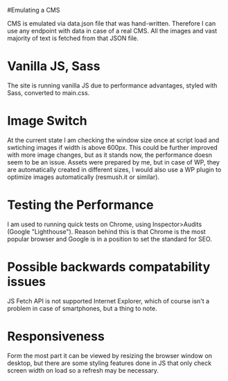 #Emulating a CMS

CMS is emulated via data.json file that was hand-written.
Therefore I can use any endpoint with data in case of a real CMS.
All the images and vast majority of text is fetched from that JSON file.

# Vanilla JS, Sass

The site is running vanilla JS due to performance advantages, styled with Sass, converted to main.css.

# Image Switch

At the current state I am checking the window size once at script load and swtiching images if width is above 600px. This could be further improved with more image changes, but as it stands now, the performance doesn seem to be an issue. Assets were prepared by me, but in case of WP, they are automatically created in different sizes, I would also use a WP plugin to optimize images automatically (resmush.it or similar).

# Testing the Performance

I am used to running quick tests on Chrome, using Inspector>Audits (Google "Lighthouse"). Reason behind this is that Chrome is the most popular browser and Google is in a position to set the standard for SEO.

# Possible backwards compatability issues

JS Fetch API is not supported Internet Explorer, which of course isn't a problem in case of smartphones, but a thing to note.

# Responsiveness

Form the most part it can be viewed by resizing the browser window on desktop, but there are some styling features done in JS that only check screen width on load so a refresh may be necessary.
